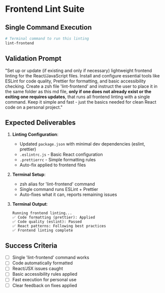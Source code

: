 # Frontend Lint Suite

## **Single Command Execution**

```bash
# Terminal command to run this linting
lint-frontend
```

## **Validation Prompt**

"Set up or update (if existing and only if necessary) lightweight frontend linting for the React/JavaScript files. Install and configure essential tools like ESLint for code quality, Prettier for formatting, and basic accessibility checking. Create a zsh file 'lint-frontend' and instruct the user to place it in the same folder as this md file, **only if one does not already exist or the exiting one requires updates**, that runs all frontend linting with a single command. Keep it simple and fast - just the basics needed for clean React code on a personal project."

## **Expected Deliverables**

1. **Linting Configuration**:
   - Updated `package.json` with minimal dev dependencies (eslint, prettier)
   - `.eslintrc.js` - Basic React configuration
   - `.prettierrc` - Simple formatting rules
   - Auto-fix applied to frontend files

2. **Terminal Setup**:
   - zsh alias for 'lint-frontend' command
   - Single command runs ESLint + Prettier
   - Auto-fixes what it can, reports remaining issues

3. **Terminal Output**:
   ```
   Running frontend linting...
   ✅ Code formatting (prettier): Applied
   ✅ Code quality (eslint): Passed
   ✅ React patterns: Following best practices
   ✅ Frontend linting complete
   ```

## **Success Criteria**

- [ ] Single 'lint-frontend' command works
- [ ] Code automatically formatted
- [ ] React/JSX issues caught
- [ ] Basic accessibility rules applied
- [ ] Fast execution for personal use
- [ ] Clear feedback on fixes applied
